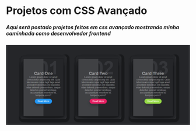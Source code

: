 <h1>Projetos com CSS Avançado</h1>
<h5>Aqui será postado projetos feitos em css avançado mostrando minha caminhada como desenvolvedor frontend</h5>

![](gif.gif)
